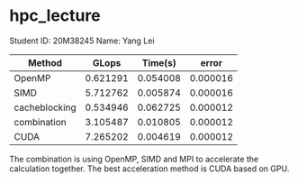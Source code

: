 # hpc_lecture

Student ID: 20M38245
Name: Yang Lei


|  Method         |  GLops   |  Time(s) |  error   |
| --------------- | -------- | ---------| -------- |
| OpenMP          | 0.621291 | 0.054008 | 0.000016 |
| SIMD            | 5.712762 | 0.005874 | 0.000016 |
| cacheblocking   | 0.534946 | 0.062725 | 0.000012 |
| combination     | 3.105487 | 0.010805 | 0.000012 |
| CUDA            | 7.265202 | 0.004619 | 0.000012 |

The combination is using OpenMP, SIMD and MPI to accelerate the calculation together.
The best acceleration method is CUDA based on GPU.

